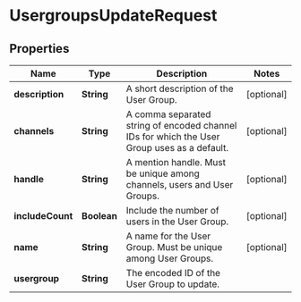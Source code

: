 

# UsergroupsUpdateRequest


## Properties

| Name | Type | Description | Notes |
|------------ | ------------- | ------------- | -------------|
|**description** | **String** | A short description of the User Group. |  [optional] |
|**channels** | **String** | A comma separated string of encoded channel IDs for which the User Group uses as a default. |  [optional] |
|**handle** | **String** | A mention handle. Must be unique among channels, users and User Groups. |  [optional] |
|**includeCount** | **Boolean** | Include the number of users in the User Group. |  [optional] |
|**name** | **String** | A name for the User Group. Must be unique among User Groups. |  [optional] |
|**usergroup** | **String** | The encoded ID of the User Group to update. |  |



